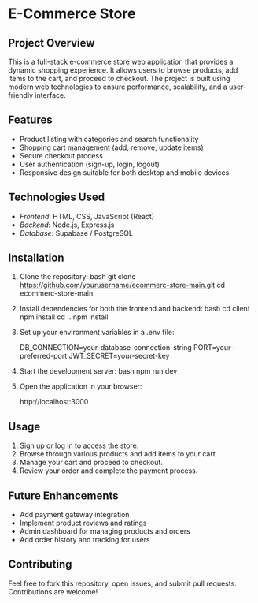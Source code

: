 # E-Commerce Store

## Project Overview
This is a full-stack e-commerce store web application that provides a dynamic shopping experience. It allows users to browse products, add items to the cart, and proceed to checkout. The project is built using modern web technologies to ensure performance, scalability, and a user-friendly interface.

## Features
- Product listing with categories and search functionality
- Shopping cart management (add, remove, update items)
- Secure checkout process
- User authentication (sign-up, login, logout)
- Responsive design suitable for both desktop and mobile devices

## Technologies Used
- *Frontend*: HTML, CSS, JavaScript (React)
- *Backend*: Node.js, Express.js
- *Database*: Supabase / PostgreSQL
  
## Installation

1. Clone the repository:
    bash
    git clone https://github.com/yourusername/ecommerc-store-main.git
    cd ecommerc-store-main
    

2. Install dependencies for both the frontend and backend:
    bash
    cd client
    npm install
    cd ..
    npm install
    

3. Set up your environment variables in a .env file:
    
    DB_CONNECTION=your-database-connection-string
    PORT=your-preferred-port
    JWT_SECRET=your-secret-key
    

4. Start the development server:
    bash
    npm run dev
    

5. Open the application in your browser:
    
    http://localhost:3000
    

## Usage

1. Sign up or log in to access the store.
2. Browse through various products and add items to your cart.
3. Manage your cart and proceed to checkout.
4. Review your order and complete the payment process.

## Future Enhancements
- Add payment gateway integration
- Implement product reviews and ratings
- Admin dashboard for managing products and orders
- Add order history and tracking for users

## Contributing
Feel free to fork this repository, open issues, and submit pull requests. Contributions are welcome!
